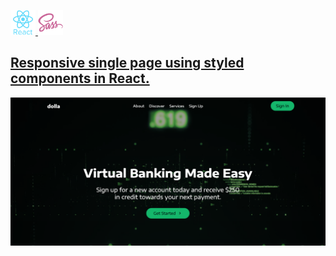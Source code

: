 <p align="left"> <a href="https://reactjs.org/" target="_blank"> <img src="https://raw.githubusercontent.com/devicons/devicon/master/icons/react/react-original-wordmark.svg" alt="react" width="40" height="40"/> </a> <a href="https://sass-lang.com" target="_blank"> <img src="https://raw.githubusercontent.com/devicons/devicon/master/icons/sass/sass-original.svg" alt="sass" width="40" height="40"/> </a> 
<h2><a href="https://a1danw.github.io/scss-react-flexbox-hotel-layout/" target="_blank">Responsive single page using styled components in React.</a></h2>
</p>

![](readme-img.png)

